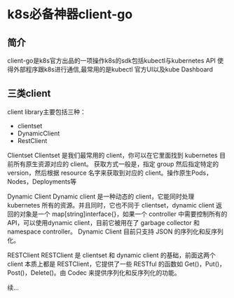 # k8s必备神器client-go

## 简介

client-go是k8s官方出品的一项操作k8s的sdk包括kubectl与kubernetes API
使得外部程序跟k8s进行通信,最常用的是kubectl 官方UI以及kube Dashboard

## 三类client
client library主要包括三种：

- clientset 
- DynamicClient
- RestClient

Clientset 
Clientset 是我们最常用的 client，你可以在它里面找到 kubernetes 目前所有原生资源对应的 client。 获取方式一般是，指定 group 然后指定特定的 version，然后根据 resource 名字来获取到对应的 client。操作原生Pods，Nodes，Deployments等

Dynamic Client 
Dynamic client 是一种动态的 client，它能同时处理 kubernetes 所有的资源。并且同时，它也不同于 clientset，dynamic client 返回的对象是一个 map[string]interface{}，如果一个 controller 中需要控制所有的 API，可以使用dynamic client，目前它被用在了 garbage collector 和 namespace controller。
Dynamic Client 目前只支持 JSON 的序列化和反序列化。

RESTClient 
RESTClient 是 clientset 和 dynamic client 的基础，前面这两个 client 本质上都是 RESTClient，它提供了一些 RESTful 的函数如 Get()，Put()，Post()，Delete()。由 Codec 来提供序列化和反序列化的功能。

续...